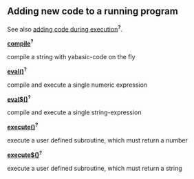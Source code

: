## Adding new code to a running program

See also [adding code during execution]()<sup>**?**</sup>.

[**compile**]()<sup>**?**</sup>

compile a string with yabasic-code on the fly

[**eval()**]()<sup>**?**</sup>

compile and execute a single numeric expression

[**eval$()**]()<sup>**?**</sup>

compile and execute a single string-expression

[**execute()**]()<sup>**?**</sup>

execute a user defined subroutine, which must return a number

[**execute$()**]()<sup>**?**</sup>

execute a user defined subroutine, which must return a string

